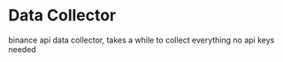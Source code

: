 # Data Collector

binance api data collector, takes a while to collect everything
no api keys needed
